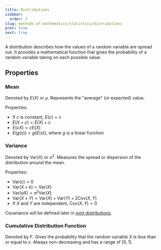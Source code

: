 ```yaml
---
title: Distributions
sidebar:
  order: 2
slug: methods-of-mathematics/statistics/distributions
prev: true
next: true
---
```


A distribution describes how the values of a random variable are spread out. It provides a mathematical function that gives the probability of a random variable taking on each possible value.

## Properties

### Mean

Denoted by $E(X)$ or $\mu$. Represents the "average" (or expected) value.

Properties:
- If $c$ is constant, $E(c) = c$
- $E(X+c) = E(X) + c$
- $E(cX) = cE(X)$
- $E(g(x)) = g(E(x))$, where $g$ is a linear function

### Variance

Denoted by $\text{Var}(X)$ or $\sigma^2$. Measures the spread or dispersion of the distribution around the mean.

Properties:
- $\text{Var}(c) = 0$
- $\text{Var}(X+k) = \text{Var}(X)$
- $\text{Var}(aX) = a^2\text{Var}(X)$
- $\text{Var}(X+Y) = \text{Var}(X) + \text{Var}(Y) + 2\text{Cov}(X,Y)$
- If $X$ and $Y$ are independent, $\text{Cov}(X,Y) = 0$

Covariance will be defined later in [joint distributions](../joint-distributions).

### Cumulative Distribution Function

Denoted by $F$. Gives the probability that the random variable $X$ is less than or equal to $x$. Always non-decreasing and has a range of $[0,1]$.
